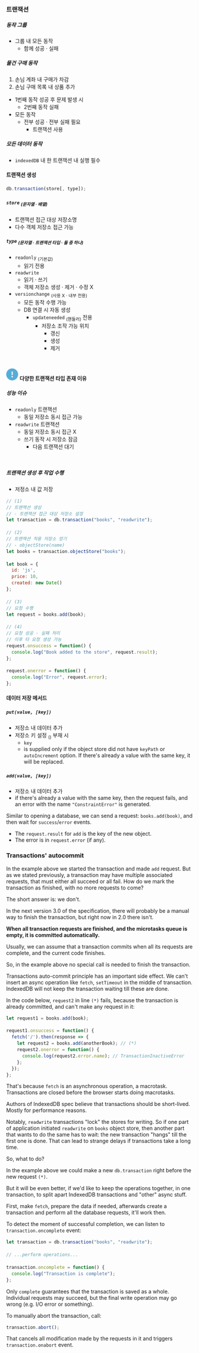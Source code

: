 ### 트랜잭션

##### 동작 그룹
- 그룹 내 모든 동작
  - 함께 성공 · 실패

##### 물건 구매 동작
1. 손님 계좌 내 구매가 차감
2. 손님 구매 목록 내 상품 추가
- 1번째 동작 성공 후 문제 발생 시
  - 2번째 동작 실패
- 모든 동작
  - 전부 성공 · 전부 실패 필요
    - 트랜잭션 사용

##### 모든 데이터 동작
- `indexedDB` 내 한 트랜잭션 내 실행 필수

#### 트랜잭션 생성
```javascript
db.transaction(store[, type]);
```

##### `store` <sub>(문자열 · 배열)</sub>
- 트랜잭션 접근 대상 저장소명
- 다수 객체 저장소 접근 가능

##### `type` <sub>(문자열 · 트랜잭션 타입 · 둘 중 하나)</sub>
- `readonly` <sub>(기본값)</sub>
  - 읽기 전용
- `readwrite`
  - 읽기 · 쓰기
  - 객체 저장소 생성 · 제거 · 수정 X
- `versionchange` <sub>(사용 X · 내부 전용)</sub>
  - 모든 동작 수행 가능
  - DB 연결 시 자동 생성
    - `updateneeded` <sub>(핸들러)</sub> 전용
      - 저장소 조작 가능 위치
        - 갱신
        - 생성
        - 제거

<br />

<img src="../../images/commons/icons/circle-exclamation-solid.svg" /> **다양한 트랜잭션 타입 존재 이유**

##### 성능 이슈
- `readonly` 트랜잭션
  - 동일 저장소 동시 접근 가능
- `readwrite` 트랜잭션
  - 동일 저장소 동시 접근 X
  - 쓰기 동작 시 저장소 잠금
    - 다음 트랜잭션 대기

<br />

##### 트랜잭션 생성 후 작업 수행
- 저정소 내 값 저장
```javascript
// (1)
// 트랜잭션 생성
// - 트랜잭션 접근 대상 저장소 설정
let transaction = db.transaction("books", "readwrite");

// (2)
// 트랜잭션 적용 저장소 얻기
// - objectStore(name)
let books = transaction.objectStore("books");

let book = {
  id: 'js',
  price: 10,
  created: new Date()
};

// (3)
// 요청 수행
let request = books.add(book);

// (4)
// 요청 성공 · 실패 처리
// 이후 타 요청 생성 가능
request.onsuccess = function() {
  console.log("Book added to the store", request.result);
};

request.onerror = function() {
  console.log("Error", request.error);
};
```

#### 데이터 저장 메서드

##### `put(value, [key])`
- 저장소 내 데이터 추가
- 저장소 키 설정 <sub>()</sub> 부재 시
  - `key`
  -  is supplied only if the object store did not have `keyPath` or `autoIncrement` option. If there's already a value with the same key, it will be replaced.

##### `add(value, [key])`
- 저장소 내 데이터 추가
- if there's already a value with the same key, then the request fails, and an error with the name `"ConstraintError"` is generated.

Similar to opening a database, we can send a request: `books.add(book)`, and then wait for `success`/`error` events.
- The `request.result` for `add` is the key of the new object.
- The error is in `request.error` (if any).

### Transactions' autocommit
In the example above we started the transaction and made `add` request. But as we stated previously, a transaction may have multiple associated requests, that must either all succeed or all fail. How do we mark the transaction as finished, with no more requests to come?

The short answer is: we don't.

In the next version 3.0 of the specification, there will probably be a manual way to finish the transaction, but right now in 2.0 there isn't.

**When all transaction requests are finished, and the microtasks queue is empty, it is committed automatically.**

Usually, we can assume that a transaction commits when all its requests are complete, and the current code finishes.

So, in the example above no special call is needed to finish the transaction.

Transactions auto-commit principle has an important side effect. We can't insert an async operation like `fetch`, `setTimeout` in the middle of transaction. IndexedDB will not keep the transaction waiting till these are done.

In the code below, `request2` in line `(*)` fails, because the transaction is already committed, and can't make any request in it:
```javascript
let request1 = books.add(book);

request1.onsuccess = function() {
  fetch('/').then(response => {
    let request2 = books.add(anotherBook); // (*)
    request2.onerror = function() {
      console.log(request2.error.name); // TransactionInactiveError
    };
  });
};
```

That's because `fetch` is an asynchronous operation, a macrotask. Transactions are closed before the browser starts doing macrotasks.

Authors of IndexedDB spec believe that transactions should be short-lived. Mostly for performance reasons.

Notably, `readwrite` transactions "lock" the stores for writing. So if one part of application initiated `readwrite` on `books` object store, then another part that wants to do the same has to wait: the new transaction "hangs" till the first one is done. That can lead to strange delays if transactions take a long time.

So, what to do?

In the example above we could make a new `db.transaction` right before the new request `(*)`.

But it will be even better, if we'd like to keep the operations together, in one transaction, to split apart IndexedDB transactions and "other" async stuff.

First, make `fetch`, prepare the data if needed, afterwards create a transaction and perform all the database requests, it'll work then.

To detect the moment of successful completion, we can listen to `transaction.oncomplete` event:
```javascript
let transaction = db.transaction("books", "readwrite");

// ...perform operations...

transaction.oncomplete = function() {
  console.log("Transaction is complete");
};
```

Only `complete` guarantees that the transaction is saved as a whole. Individual requests may succeed, but the final write operation may go wrong (e.g. I/O error or something).

To manually abort the transaction, call:
```javascript
transaction.abort();
```

That cancels all modification made by the requests in it and triggers `transaction.onabort` event.
